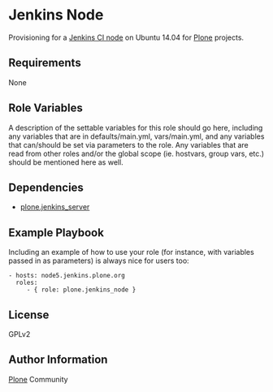 Jenkins Node
============

Provisioning for a [Jenkins CI node](http://jenkins-ci.org/) on Ubuntu 14.04 for [Plone](https://plone.org/) projects.


Requirements
------------

None

Role Variables
--------------

A description of the settable variables for this role should go here, including any variables that are in defaults/main.yml, vars/main.yml, and any variables that can/should be set via parameters to the role. Any variables that are read from other roles and/or the global scope (ie. hostvars, group vars, etc.) should be mentioned here as well.

Dependencies
------------

- [plone.jenkins_server](https://galaxy.ansible.com/list#/roles/1183)

Example Playbook
----------------

Including an example of how to use your role (for instance, with variables passed in as parameters) is always nice for users too:

    - hosts: node5.jenkins.plone.org
      roles:
         - { role: plone.jenkins_node }

License
-------

GPLv2

Author Information
------------------

[Plone](https://plone.org/) Community
